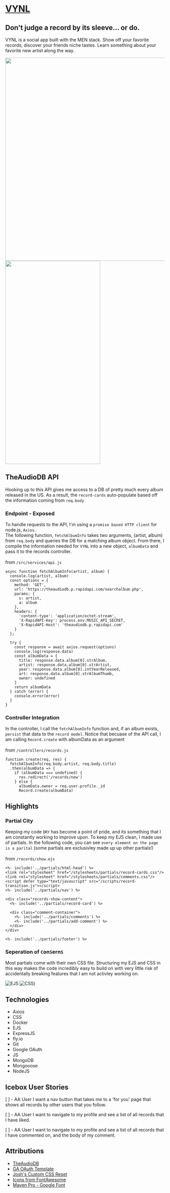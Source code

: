 # [VYNL](https://record-collection.fly.dev/)

## Don't judge a record by its sleeve... or do.

VYNL is a social app built with the MEN stack. Show off your favorite records, discover your friends niche tastes. Learn something about your favorite new artist along the way.

<img src="https://i.imgur.com/EiJjRN1.png"  width="600" height="640">
<img src="https://i.imgur.com/woYPGJi.png"  width="300" height="640">

## TheAudioDB API
Hooking up to this API gives me access to a DB of pretty much every album released in the US. As a result, the `record-cards` auto-populate based off the information coming from `req.body`
### Endpoint - Exposed
To handle requests to the API, I'm using a `promise based HTTP client` for node.js, `Axios`. 
<br>
The following function, `fetchAlbumInfo` takes two arguments, (artist, album) from `req.body` and queries the DB for a matching album object. From there, I compile the information needed for `VYNL` into a new object, `albumData` and pass it to the records controller.
<br>
<br>
from `/src/services/api.js`
```
async function fetchAlbumInfo(artist, album) {
  console.log(artist, album)
  const options = {
    method: 'GET',
    url: 'https://theaudiodb.p.rapidapi.com/searchalbum.php',
    params: {
      s: artist,
      a: album
    },
    headers: {
      'content-type': 'application/octet-stream',
      'X-RapidAPI-Key': process.env.MUSIC_API_SECRET,
      'X-RapidAPI-Host': 'theaudiodb.p.rapidapi.com'
    }
  };
  
  try {
    const response = await axios.request(options)
    console.log(response.data)
    const albumData = {
      title: response.data.album[0].strAlbum,
      artist: response.data.album[0].strArtist,
      year: response.data.album[0].intYearReleased,
      art: response.data.album[0].strAlbumThumb,
      owner: undefined
    }
    return albumData
  } catch (error) {
    console.error(error)
  }
}
```
### Controller Integration
In the controller, I call the `fetchAlbumInfo` function and, if an album exists, `persist` that data to the `record model`. Notice that becuase of the API call, I am calling `Record.create` with albumData as an argument
<br>
<br>
from `/controllers/records.js`
```
function create(req, res) {
  fetchAlbumInfo(req.body.artist, req.body.title)
  .then(albumData => {
    if (albumData === undefined) {
      res.redirect('/records/new')
    } else {
      albumData.owner = req.user.profile._id
      Record.create(albumData)
```

## Highlights

### Partial City
Keeping my code `DRY` has become a point of pride, and its something that I am constantly working to improve upon. To keep my EJS clean, I made use of partials. In the following code, you can see `every element on the page is a parital` (some partials are exclusivley made up up other partials!)
<br>
<br>
from `/records/show.ejs`
```
<%- include('../partials/html-head') %>
<link rel="stylesheet" href="/stylesheets/partials/record-cards.css"/>
<link rel="stylesheet" href="/stylesheets/partials/comments.css"/>
<script defer type="text/javascript" src="/scripts/record-transition.js"></script>
<%- include('../partials/nav') %>

<div class="records-show-content">
  <%- include('../partials/record-card') %>

  <div class="comment-container">
    <%- include('../partials/comments') %>
    <%- include('../partials/add-comment') %>
  </div>
</div>

<%- include('../partials/footer') %>
```

### Seperation of `C`on`S`ern`S`
Most partials come with their own CSS file. Structuring my EJS and CSS in this way makes the code incredibly easy to build on with very little risk of accidentally breaking features that I am not activley working on.

![EJS](https://i.imgur.com/6SniD7q.png)
![CSS](https://i.imgur.com/ZMRqROi.png))

## Technologies

* Axios
* CSS
* Docker
* EJS
* ExpressJS
* fly.io
* Git
* Google OAuth
* JS
* MongoDB
* Mongooose
* NodeJS

## Icebox User Stories

[ ] - AA User I want a nav button that takes me to a 'for you' page that shows all records by other users that you follow.

[ ] - AA User I want to navigate to my profile and see a list of all records that I have liked.

[ ] - AA User I want to navigate to my profile and see a list of all records that I have commented on, and the body of my comment.

## Attributions

* [TheAudioDB](https://rapidapi.com/theaudiodb/api/theaudiodb/)
* [GA OAuth Template](https://github.com/SEI-Remote/men-stack-oauth-template)
* [Josh's Custom CSS Reset](https://www.joshwcomeau.com/css/custom-css-reset/)
* [Icons from FontAwesome](https://fontawesome.com/icons)
* [Maven Pro - Google Font](https://fonts.googleapis.com/css2?family=Maven+Pro:wght@400;900&display=swap)